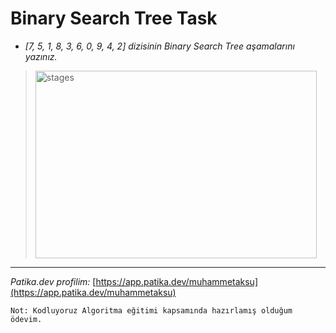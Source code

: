 # Binary Search Tree Task

- _[7, 5, 1, 8, 3, 6, 0, 9, 4, 2] dizisinin Binary Search Tree aşamalarını yazınız._

> <img src="https://live.staticflickr.com/65535/52112165068_aa1451178e_z.jpg" alt="stages" width="450" height="300"/>

---

_Patika.dev profilim:_ [https://app.patika.dev/muhammetaksu](https://app.patika.dev/muhammetaksu)

`Not: Kodluyoruz Algoritma eğitimi kapsamında hazırlamış olduğum ödevim.`
